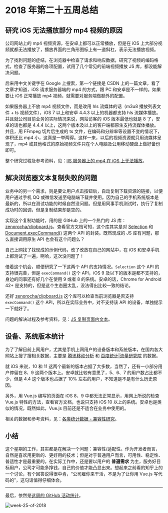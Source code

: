 # 2018 年第二十五周总结

## 研究 iOS 无法播放部分 mp4 视频的原因

公司网站上的 mp4 视频资源，在安卓上都可以正常播放，但是在 iOS 上大部分视频就都无法播放了，播放界面的三角形图标上有一道斜杠，表示无法播放视频。

为了找到问题的症结，在浏览器中检查了请求和响应数据，研究了视频的编码格式，检查了服务器的各项配置，试用了几个常见的前端视频播放 JS 库，都没能解决问题。

后来用中文关键字在 Google 上搜索，第一个链接是 CSDN 上的一篇文章，看了文章才知道，iOS 请求服务器端的 mp4 的方式，跟 PC 和安卓是不一样的。如果要让 iOS 正常播放 mp4 视频，就需要对服务端做额外的配置。

如果服务器上不放 mp4 视频文件，而是改用 hls 流媒体的话（m3u8 播放列表文件 + ts 视频文件），iOS 7 以上和安卓 4.4.3 以上的机器都支持 hls 流媒体播放。并且就公司目前业务的实际情况来说，网站访客的 iOS 版本最低也就是 8 了，安卓的话也都是 4.4.4 以上，这两个版本及以上的客户端都原生支持流媒体播放。并且，用 FFmpeg 切片后生成的 ts 文件，在编码和分辨率等设置不变的情况下，体积还比 mp4 小，这真是一举两得。这样一来，以后的视频资源就只用流媒体呈现了，mp4 或其他格式的原始视频文件只在个人电脑及公用移动硬盘上做好备份即可。

整个研究过程及参考资料，见：[IIS 服务器上的 mp4 在 iOS 上无法播放](https://github.com/Dream4ever/knowledge-base/issues/50)。

## 解决浏览器文本复制失败的问题

业务中的另一个需求，则是要让用户点击按钮后，自动复制下载资源的链接，以便用户通过手机 QQ 或微信发送至电脑端下载并使用。因为自己的手机系统版本是最新的，所以在测试功能的时候自然没问题。但是用同事手机测试时，执行了复制成功时的回调，但是复制结果却是空的。

实现这个复制功能时，用的是 GitHub 上的一个热门的 JS 库：[zenorocha/clipboard.js](https://github.com/zenorocha/clipboard.js/)，查看官方文档可知，这个库其实是对 [Selection](https://developer.mozilla.org/en-US/docs/Web/API/Selection) 和 [Document.execCommand()](https://developer.mozilla.org/en-US/docs/Web/API/Document/execCommand) 这两个 API 的封装。既然现成的 JS 库有问题，那么直接调用原生 API 也会有这个问题么？

自己上网找了找现成的示例代码，改了改放在自己的网站中，在 iOS 和安卓手机上都测试了一遍，啊哈，这次没问题了！

借着这个机会，顺便研究了一下这两个 API 的支持情况。`Selection` 这个 API 的支持很完善，但是 `execCommand()` 这个 API，iOS 9 及以下的版本是都不支持的，身边的同事还有好几个在使用 9 或者 8 的系统。安卓的话，Chrome for Android 42+ 是支持的，但是这个生态圈太乱，没法得出比较一致的结论。

还好 [zenorocha/clipboard.js](https://github.com/zenorocha/clipboard.js/) 这个库可以检查当前浏览器是否支持 `execCommand()` 这个 API，所以在实际业务中，对不支持该 API 的设备，单独提示一下就好了。

问题的解决过程及参考资料，见：[JS 复制页面内文本](https://github.com/Dream4ever/knowledge-base/issues/39)。

## 设备、系统版本统计

为了了解目前上网用户，尤其是手机上网用户的设备版本和系统版本，在国内各大网站上搜了搜相关数据，主要是 [腾讯移动分析](https://mta.qq.com/mta/data/device/os) 和 [百度统计|流量研究院](https://mtj.baidu.com/data/mobile/profile) 的数据。

就 iOS 来说，10 和 11 这两个最新的版本占据了大多数，当然了，还有一小部分用户停留在 8、9 这两个版本上。安卓就比较有意思了，5、6、7 的用户数占比都不少，但是 4.4 这个版本也占据了 10% 左右的用户，不知道是不是有什么历史原因。

另外，用 Vue.js 编写的页面在 iOS 8、9 中都无法正常显示，用网上所说的检查 Vue.js 特性的方法，查看官方文档，也说只支持 iOS 10 以上的系统。安卓也是类似的情况，既然如此，Vue.js 目前还是不适合在业务中使用的。

相关的数据和参考资料，见：[各类统计数据 - 兼容性研究](https://github.com/Dream4ever/knowledge-base/issues/51)。

## 小结

这个星期的工作，其实都是在解决一个问题：兼容性/适配性。作为开发者而言，自然是喜欢用更新的、更好用的技术；但是对于普通用户而言，可用性、稳定性、普适性才是最重要的。在实际工作中，还是要以用户的 **普遍需求** 为主，服务好目标用户，公司才可能多挣钱，自己的价值才能凸显出来。想起来之前看的知乎上的一个讨论，有个回答说得很中肯，“公司雇你来干活，不是为了让你用 Vue.js 写代码的”，这句话值得仔细体会。

---

最后，依然是[这周的 GitHub 活动统计](https://github.com/Dream4ever?tab=overview&from=2018-06-18&to=2018-06-24)。

![week-25-of-2018]()